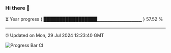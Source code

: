 ### Hi there 👋

⏳ Year progress { █████████████████▁▁▁▁▁▁▁▁▁▁▁▁▁ } 57.52 %

---

⏰ Updated on Mon, 29 Jul 2024 12:23:40 GMT

![Progress Bar CI](https://github.com/liununu/liununu/workflows/Progress%20Bar%20CI/badge.svg)
